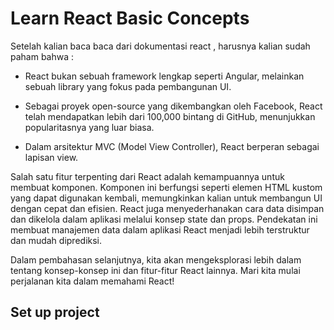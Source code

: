 # Learn React Basic Concepts

Setelah kalian baca baca dari dokumentasi react , harusnya kalian sudah paham bahwa :

- React bukan sebuah framework lengkap seperti Angular, melainkan sebuah library yang fokus pada pembangunan UI.

- Sebagai proyek open-source yang dikembangkan oleh Facebook, React telah mendapatkan lebih dari 100,000 bintang di GitHub, menunjukkan popularitasnya yang luar biasa.

- Dalam arsitektur MVC (Model View Controller), React berperan sebagai lapisan view.

Salah satu fitur terpenting dari React adalah kemampuannya untuk membuat komponen. Komponen ini berfungsi seperti elemen HTML kustom yang dapat digunakan kembali, memungkinkan kalian untuk membangun UI dengan cepat dan efisien.
React juga menyederhanakan cara data disimpan dan dikelola dalam aplikasi melalui konsep state dan props. Pendekatan ini membuat manajemen data dalam aplikasi React menjadi lebih terstruktur dan mudah diprediksi.

Dalam pembahasan selanjutnya, kita akan mengeksplorasi lebih dalam tentang konsep-konsep ini dan fitur-fitur React lainnya. Mari kita mulai perjalanan kita dalam memahami React!

## Set up project

